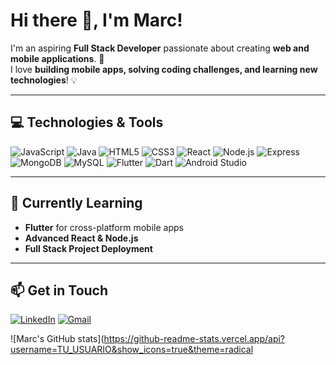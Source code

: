 # Hi there 👋, I'm Marc!

I'm an aspiring **Full Stack Developer** passionate about creating **web and mobile applications**. 🚀  
I love **building mobile apps, solving coding challenges, and learning new technologies**! 💡

---

## 💻 Technologies & Tools

![JavaScript](https://img.shields.io/badge/-JavaScript-F7DF1E?style=for-the-badge&logo=javascript&logoColor=black)
![Java](https://img.shields.io/badge/-Java-007396?style=for-the-badge&logo=java&logoColor=white)
![HTML5](https://img.shields.io/badge/-HTML5-E34F26?style=for-the-badge&logo=html5&logoColor=white)
![CSS3](https://img.shields.io/badge/-CSS3-1572B6?style=for-the-badge&logo=css3&logoColor=white)
![React](https://img.shields.io/badge/-React-61DAFB?style=for-the-badge&logo=react&logoColor=black)
![Node.js](https://img.shields.io/badge/-Node.js-339933?style=for-the-badge&logo=node.js&logoColor=white)
![Express](https://img.shields.io/badge/-Express-000000?style=for-the-badge&logo=express&logoColor=white)
![MongoDB](https://img.shields.io/badge/-MongoDB-47A248?style=for-the-badge&logo=mongodb&logoColor=white)
![MySQL](https://img.shields.io/badge/-MySQL-4479A1?style=for-the-badge&logo=mysql&logoColor=white)
![Flutter](https://img.shields.io/badge/-Flutter-02569B?style=for-the-badge&logo=flutter&logoColor=white)
![Dart](https://img.shields.io/badge/-Dart-0175C2?style=for-the-badge&logo=dart&logoColor=white)
![Android Studio](https://img.shields.io/badge/-Android_Studio-3DDC84?style=for-the-badge&logo=android&logoColor=white)

---

## 🌱 Currently Learning
- **Flutter** for cross-platform mobile apps
- **Advanced React & Node.js**
- **Full Stack Project Deployment**

---

## 📫 Get in Touch
[![LinkedIn](https://img.shields.io/badge/-LinkedIn-0077B5?style=for-the-badge&logo=linkedin&logoColor=white)](https://www.linkedin.com/in/marc-caixas/)
[![Gmail](https://img.shields.io/badge/-Gmail-D14836?style=for-the-badge&logo=gmail&logoColor=white)](mailto:m.caixasmarin@gmail.com)


![Marc's GitHub stats](https://github-readme-stats.vercel.app/api?username=TU_USUARIO&show_icons=true&theme=radical
